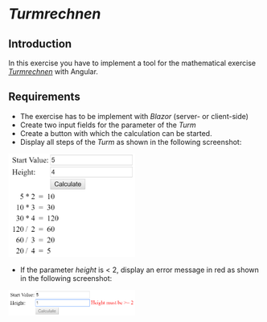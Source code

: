 # *Turmrechnen*

## Introduction

In this exercise you have to implement a tool for the mathematical exercise [*Turmrechnen*](http://www.floriangeier.at/schule/kopf/kopf.php) with Angular.

## Requirements

* The exercise has to be implement with *Blazor* (server- or client-side)
* Create two input fields for the parameter of the *Turm*
* Create a button with which the calculation can be started.
* Display all steps of the *Turm* as shown in the following screenshot:

<img src="turm.png" width="50%" />

* If the parameter *height* is < 2, display an error message in red as shown in the following screenshot:

<img src="error-message.png" width="50%" />

